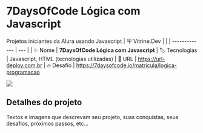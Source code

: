 # 7DaysOfCode Lógica com Javascript 

Projetos iniciantes da Alura usando Javascript
| :placard: Vitrine.Dev |     |
| -------------  | --- |
| :sparkles: Nome        | **7DaysOfCode Lógica com Javascript**
| :label: Tecnologias | Javascript, HTML (tecnologias utilizadas)
| :rocket: URL         | https://url-deploy.com.br
| :fire: Desafio     | https://7daysofcode.io/matricula/logica-programacao

<!-- Inserir imagem com a #vitrinedev ao final do link -->
![](https://via.placeholder.com/1200x500.png?text=imagem+lindona+do+meu+projeto#vitrinedev)

## Detalhes do projeto

Textos e imagens que descrevam seu projeto, suas conquistas, seus desafios, próximos passos, etc...
